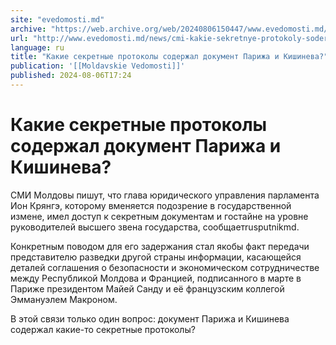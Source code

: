 ```yaml
---
site: "evedomosti.md"
archive: "https://web.archive.org/web/20240806150447/www.evedomosti.md/news/cmi-kakie-sekretnye-protokoly-soderzhal-dokument-parizha-i-k"
url: "http://www.evedomosti.md/news/cmi-kakie-sekretnye-protokoly-soderzhal-dokument-parizha-i-k"
language: ru
title: "Какие секретные протоколы содержал документ Парижа и Кишинева?"
publication: '[[Moldavskie Vedomosti]]'
published: 2024-08-06T17:24
---
```


# Какие секретные протоколы содержал документ Парижа и Кишинева?

СМИ Молдовы пишут, что глава юридического управления парламента Ион Крянгэ, которому вменяется подозрение в государственной измене, имел доступ к секретным документам и гостайне на уровне руководителей высшего звена государства, сообщаетrusputnikmd.

Конкретным поводом для его задержания стал якобы факт передачи представителю разведки другой страны информации, касающейся деталей соглашения о безопасности и экономическом сотрудничестве между Республикой Молдова и Францией, подписанного в марте в Париже президентом Майей Санду и её французским коллегой Эммануэлем Макроном.

В этой связи только один вопрос: документ Парижа и Кишинева содержал какие-то секретные протоколы?
